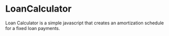 # LoanCalculator
Loan Calculator is a simple javascript that creates an amortization schedule for a fixed loan payments. 
